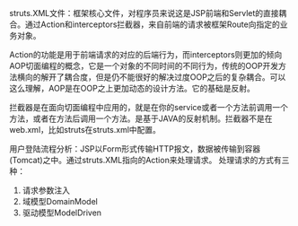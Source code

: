 struts.XML文件：框架核心文件，对程序员来说这是JSP前端和Servlet的直接耦合。通过Action和interceptors拦截器，来自前端的请求被框架Route向指定的业务对象。

Action的功能是用于前端请求的对应的后端行为，而interceptors则更加的倾向AOP切面编程的概念，它是一个对象的不同时间的不同行为，传统的OOP开发方法横向的解开了耦合度，但是仍不能很好的解决过度OOP之后的复杂耦合。可以这么理解，AOP是在OOP之上更加动态的设计方法。它的基础是反射。

拦截器是在面向切面编程中应用的，就是在你的service或者一个方法前调用一个方法，或者在方法后调用一个方法。是基于JAVA的反射机制。拦截器不是在web.xml，比如struts在struts.xml中配置。

用户登陆流程分析：JSP以Form形式传输HTTP报文，数据被传输到容器(Tomcat)之中。通过struts.XML指向的Action来处理请求。
处理请求的方式有三种：

 1. 请求参数注入
 2. 域模型DomainModel
 3. 驱动模型ModelDriven



